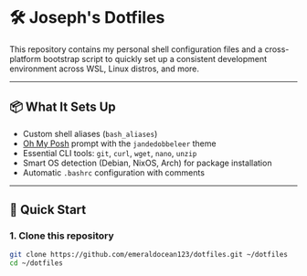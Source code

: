 # 🛠️ Joseph's Dotfiles

This repository contains my personal shell configuration files and a cross-platform bootstrap script to quickly set up a consistent development environment across WSL, Linux distros, and more.

---

## 📦 What It Sets Up

- Custom shell aliases (`bash_aliases`)
- [Oh My Posh](https://ohmyposh.dev) prompt with the `jandedobbeleer` theme
- Essential CLI tools: `git`, `curl`, `wget`, `nano`, `unzip`
- Smart OS detection (Debian, NixOS, Arch) for package installation
- Automatic `.bashrc` configuration with comments

---

## 🚀 Quick Start

### 1. Clone this repository

```bash
git clone https://github.com/emeraldocean123/dotfiles.git ~/dotfiles
cd ~/dotfiles
